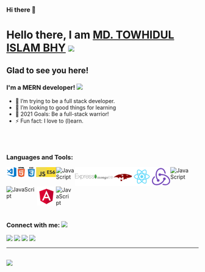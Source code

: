 ### Hi there 👋

# Hello there, I am [MD. TOWHIDUL ISLAM BHY](https://www.linkedin.com/in/md-towhidul-islam-bhy-towhid-a6a814158/) <img src="https://raw.githubusercontent.com/MartinHeinz/MartinHeinz/master/wave.gif" width="30px">

## Glad to see you here!

### I'm a MERN developer! <img src="https://media.giphy.com/media/L8K62iTDkzGX6/giphy.gif" width="50"></h2>

- 🌱 I’m trying to be a full stack developer.
- 👯 I’m looking to good things for learning
- 🥅 2021 Goals: Be a full-stack warrior!
- ⚡ Fun fact: I love to (l)earn.

<br>
<br>

### Languages and Tools:

<img align="left" alt="Visual Studio Code" width="26px" src="https://raw.githubusercontent.com/github/explore/80688e429a7d4ef2fca1e82350fe8e3517d3494d/topics/visual-studio-code/visual-studio-code.png" />
<img align="left" alt="HTML5" width="26px" src="https://raw.githubusercontent.com/github/explore/80688e429a7d4ef2fca1e82350fe8e3517d3494d/topics/html/html.png" />
<img align="left" alt="CSS3" width="26px" src="https://raw.githubusercontent.com/github/explore/80688e429a7d4ef2fca1e82350fe8e3517d3494d/topics/css/css.png" />
<img align="left" alt="JavaScript" width="26px" src="https://raw.githubusercontent.com/github/explore/80688e429a7d4ef2fca1e82350fe8e3517d3494d/topics/javascript/javascript.png" />
<img align="left" alt="JavaScript" width="26px" src="https://raw.githubusercontent.com/github/explore/80688e429a7d4ef2fca1e82350fe8e3517d3494d/topics/es6/es6.png" />
<img align="left" alt="JavaScript" width="50px" src="https://brandeps.com/logo-download/N/Node-JS-logo-vector-01.svg" />
<img align="left" alt="JavaScript" width="50px" src="https://raw.githubusercontent.com/github/explore/80688e429a7d4ef2fca1e82350fe8e3517d3494d/topics/express/express.png" />
<img align="left" alt="JavaScript" width="50px" src="https://raw.githubusercontent.com/github/explore/80688e429a7d4ef2fca1e82350fe8e3517d3494d/topics/mongodb/mongodb.png" />
<img align="left" alt="JavaScript" width="50px" src="https://raw.githubusercontent.com/github/explore/80688e429a7d4ef2fca1e82350fe8e3517d3494d/topics/mongoose/mongoose.png" />
<img align="left" alt="JavaScript" width="50px" src="https://raw.githubusercontent.com/github/explore/80688e429a7d4ef2fca1e82350fe8e3517d3494d/topics/react/react.png" />
<img align="left" alt="JavaScript" width="50px" src="https://raw.githubusercontent.com/github/explore/80688e429a7d4ef2fca1e82350fe8e3517d3494d/topics/redux/redux.png" />
<img align="left" alt="JavaScript" width="50px" src="https://seeklogo.com/images/N/next-js-logo-8FCFF51DD2-seeklogo.com.png" />
<img align="left" alt="JavaScript" width="80px" src="https://www.pngkit.com/png/full/222-2224799_react-native-development-react-native-logo-png.png" />
<br><br>
<br>
<img align="left" alt="JavaScript" width="50px" src="https://raw.githubusercontent.com/github/explore/80688e429a7d4ef2fca1e82350fe8e3517d3494d/topics/angular/angular.png" />
<img align="left" alt="JavaScript" width="40px" src="https://ionicacademy.com/wp-content/uploads/2017/06/ionic-logo-portrait.png" />

<br>
<br>
<br>
<br>

### Connect with me: <img src="https://media.giphy.com/media/KpOqvmCFdNMhF0pQb7/giphy.gif" width="50">

[<img src="https://img.icons8.com/color/48/000000/linkedin-circled--v3.png"/>](https://www.linkedin.com/in/md-towhidul-islam-bhy-towhid-a6a814158/)
[<img src="https://img.icons8.com/color/48/000000/stackoverflow.png"/>](https://stackoverflow.com/users/10709285/last-saint)
[<img src="https://img.icons8.com/fluent/48/000000/gmail--v2.png"/>](mailto:itowhidul876@gmail.com)
[<img src="https://img.icons8.com/color/48/000000/github--v1.png"/>](https://github.com/lastsaintcrucified)

---

<br>

<img width="48%" src="https://github-readme-streak-stats.herokuapp.com/?user=yeeakub&theme=tokyonight" />

